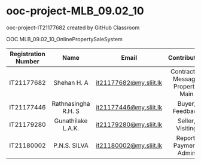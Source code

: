 # ooc-project-MLB_09.02_10
ooc-project-IT21177682 created by GitHub Classroom

OOC MLB_09.02_10_OnlinePropertySaleSystem

| Registration Number | Name | Email | Contribution |
| :---: | :---: | :---: | :---: |
| IT21177682  | Shehan H. A | it21177682@my.sliit.lk | Contractor, Message, Property, Main |
| IT21177446 |Rathnasingha R.H. S  | it21177446@my.sliit.lk | Buyer, Feedback |
| IT21179280 | Gunathilake L.A.K.  | it21179280@my.sliit.lk |Seller, Visiting |
| IT21180002 | P.N.S. SILVA | it21180002@my.sliit.lk | Report, Payment, Admin |
